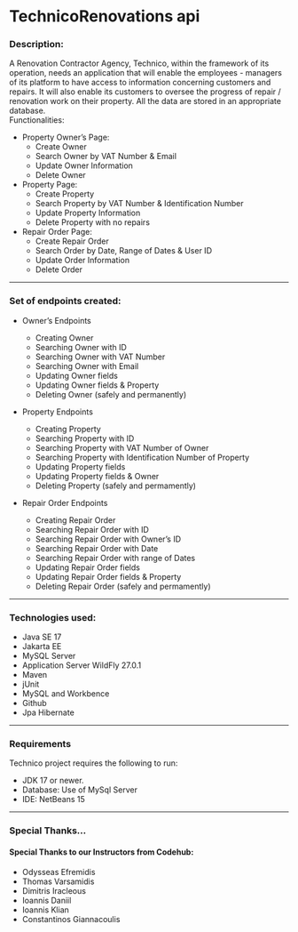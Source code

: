 # TechnicoRenovations api
### Description:
A  Renovation  Contractor  Agency,  Technico,  within  the  framework  of  its  operation,  needs  an application that will enable the employees - managers of its platform to have access to information concerning customers and repairs. It will also enable its customers to oversee the progress of repair / renovation work on their property. All the data are stored in an appropriate database.  
Functionalities:
* Property Owner’s Page:
    * Create Owner
    * Search Owner by VAT Number & Email
    * Update Owner Information
    * Delete Owner
* Property Page:
    * Create Property
    * Search Property by VAT Number & Identification Number
    * Update Property Information
    * Delete Property with no repairs
* Repair Order Page:
    * Create Repair Order
    * Search Order by Date, Range of Dates & User ID
    * Update Order Information
    * Delete Order

---
### Set of endpoints created:
* Owner’s Endpoints
    * Creating Owner
    * Searching Owner with ID
    * Searching Owner with VAT Number
    * Searching Owner with Email
    * Updating Owner fields
    * Updating Owner fields & Property
    * Deleting Owner (safely and permanently)

* Property Endpoints
    * Creating Property
    * Searching Property with ID
    * Searching Property with VAT Number of Owner
    * Searching Property with Identification Number of Property
    * Updating Property fields
    * Updating Property fields & Owner
    * Deleting Property (safely and permamently)

* Repair Order Endpoints
    * Creating Repair Order
    * Searching Repair Order with ID
    * Searching Repair Order with Owner’s ID
    * Searching Repair Order with Date
    * Searching Repair Order with range of Dates
    * Updating Repair Order fields
    * Updating Repair Order fields & Property
    * Deleting Repair Order (safely and permamently)

---
### Technologies used:
* Java SE 17
* Jakarta EE
* MySQL Server
* Application Server WildFly 27.0.1
* Maven
* jUnit
* MySQL and Workbence
* Github
* Jpa Hibernate

---
### Requirements
Technico project requires the following to run:
* JDK 17 or newer.
* Database: Use of MySql Server
* IDE: NetBeans 15

---
### Special Thanks...
#### Special Thanks to our Instructors from Codehub:
* Odysseas Efremidis
* Thomas Varsamidis
* Dimitris Iracleous
* Ioannis Daniil
* Ioannis Klian
* Constantinos Giannacoulis
